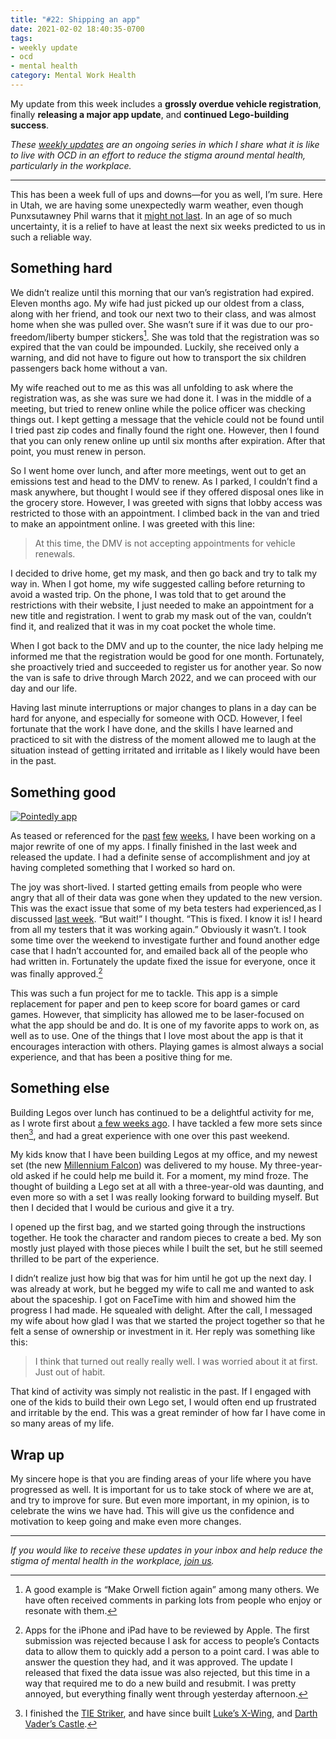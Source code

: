 ```yaml
---
title: "#22: Shipping an app"
date: 2021-02-02 18:40:35-0700
tags:
- weekly update
- ocd
- mental health
category: Mental Work Health
---
```


My update from this week includes a **grossly overdue vehicle registration**, finally **releasing a major app update**, and **continued Lego-building success**.

_These [weekly updates](https://bennorris.com/tags/weekly-update/) are an ongoing series in which I share what it is like to live with OCD in an effort to reduce the stigma around mental health, particularly in the workplace._

***

This has been a week full of ups and downs—for you as well, I’m sure. Here in Utah, we are having some unexpectedly warm weather, even though Punxsutawney Phil warns that it [might not last](https://www.groundhog.org). In an age of so much uncertainty, it is a relief to have at least the next six weeks predicted to us in such a reliable way.


## Something hard

We didn’t realize until this morning that our van’s registration had expired. Eleven months ago. My wife had just picked up our oldest from a class, along with her friend, and took our next two to their class, and was almost home when she was pulled over. She wasn’t sure if it was due to our pro-freedom/liberty bumper stickers[^1]. She was told that the registration was so expired that the van could be impounded. Luckily, she received only a warning, and did not have to figure out how to transport the six children passengers back home without a van.

My wife reached out to me as this was all unfolding to ask where the registration was, as she was sure we had done it. I was in the middle of a meeting, but tried to renew online while the police officer was checking things out. I kept getting a message that the vehicle could not be found until I tried past zip codes and finally found the right one. However, then I found that you can only renew online up until six months after expiration. After that point, you must renew in person.

So I went home over lunch, and after more meetings, went out to get an emissions test and head to the DMV to renew. As I parked, I couldn’t find a mask anywhere, but thought I would see if they offered disposal ones like in the grocery store. However, I was greeted with signs that lobby access was restricted to those with an appointment. I climbed back in the van and tried to make an appointment online. I was greeted with this line:

> At this time, the DMV is not accepting appointments for vehicle renewals.

I decided to drive home, get my mask, and then go back and try to talk my way in. When I got home, my wife suggested calling before returning to avoid a wasted trip. On the phone, I was told that to get around the restrictions with their website, I just needed to make an appointment for a new title and registration. I went to grab my mask out of the van, couldn’t find it, and realized that it was in my coat pocket the whole time.

When I got back to the DMV and up to the counter, the nice lady helping me informed me that the registration would be good for one month. Fortunately, she proactively tried and succeeded to register us for another year. So now the van is safe to drive through March 2022, and we can proceed with our day and our life.

Having last minute interruptions or major changes to plans in a day can be hard for anyone, and especially for someone with OCD. However, I feel fortunate that the work I have done, and the skills I have learned and practiced to sit with the distress of the moment allowed me to laugh at the situation instead of getting irritated and irritable as I likely would have been in the past.


## Something good

[![Pointedly app](https://media.bsn.design/images/pointedly/PointedlyBanner-min.jpeg)](https://bsn.design/pointedly/)

As teased or referenced for the [past](http://www.mentalworkhealth.org/2021/01/04/quest-for-curiosity.html) [few](https://bennorris.com/2021/01/19/purple-monkey-party) [weeks](https://bennorris.com/2021/01/26/creating-lego-characters), I have been working on a major rewrite of one of my apps. I finally finished in the last week and released the update. I had a definite sense of accomplishment and joy at having completed something that I worked so hard on.

The joy was short-lived. I started getting emails from people who were angry that all of their data was gone when they updated to the new version. This was the exact issue that some of my beta testers had experienced,as I discussed [last week](https://bennorris.com/2021/01/26/creating-lego-characters). “But wait!” I thought. “This is fixed. I know it is! I heard from all my testers that it was working again.” Obviously it wasn’t. I took some time over the weekend to investigate further and found another edge case that I hadn’t accounted for, and emailed back all of the people who had written in. Fortunately the update fixed the issue for everyone, once it was finally approved.[^2]

This was such a fun project for me to tackle. This app is a simple replacement for paper and pen to keep score for board games or card games. However, that simplicity has allowed me to be laser-focused on what the app should be and do. It is one of my favorite apps to work on, as well as to use. One of the things that I love most about the app is that it encourages interaction with others. Playing games is almost always a social experience, and that has been a positive thing for me.


## Something else

Building Legos over lunch has continued to be a delightful activity for me, as I wrote first about [a few weeks ago](https://bennorris.com/2021/01/12/laughing-at-fear). I have tackled a few more sets since then[^3], and had a great experience with one over this past weekend.

My kids know that I have been building Legos at my office, and my newest set (the new [Millennium Falcon](https://www.lego.com/en-us/product/millennium-falcon-75257)) was delivered to my house. My three-year-old asked if he could help me build it. For a moment, my mind froze. The thought of building a Lego set at all with a three-year-old was daunting, and even more so with a set I was really looking forward to building myself. But then I decided that I would be curious and give it a try.

I opened up the first bag, and we started going through the instructions together. He took the character and random pieces to create a bed. My son mostly just played with those pieces while I built the set, but he still seemed thrilled to be part of the experience.

I didn’t realize just how big that was for him until he got up the next day. I was already at work, but he begged my wife to call me and wanted to ask about the spaceship. I got on FaceTime with him and showed him the progress I had made. He squealed with delight. After the call, I messaged my wife about how glad I was that we started the project together so that he felt a sense of ownership or investment in it. Her reply was something like this:

> I think that turned out really really well. I was worried about it at first. Just out of habit.

That kind of activity was simply not realistic in the past. If I engaged with one of the kids to build their own Lego set, I would often end up frustrated and irritable by the end. This was a great reminder of how far I have come in so many areas of my life.


## Wrap up

My sincere hope is that you are finding areas of your life where you have progressed as well. It is important for us to take stock of where we are at, and try to improve for sure. But even more important, in my opinion, is to celebrate the wins we have had. This will give us the confidence and motivation to keep going and make even more changes.

***

_If you would like to receive these updates in your inbox and help reduce the stigma of mental health in the workplace, [join us](https://bennorris.com/subscribe/mwh/)._


[^1]: A good example is “Make Orwell fiction again” among many others. We have often received comments in parking lots from people who enjoy or resonate with them.

[^2]: Apps for the iPhone and iPad have to be reviewed by Apple. The first submission was rejected because I ask for access to people’s Contacts data to allow them to quickly add a person to a point card. I was able to answer the question they had, and it was approved. The update I released that fixed the data issue was also rejected, but this time in a way that required me to do a new build and resubmit. I was pretty annoyed, but everything finally went through yesterday afternoon.

[^3]: I finished the [TIE Striker](https://www.lego.com/en-us/product/tie-striker-75154), and have since built [Luke’s X-Wing](https://www.lego.com/en-us/product/luke-skywalker-s-x-wing-fighter-75301), and [Darth Vader’s Castle](https://www.lego.com/en-us/product/darth-vader-s-castle-75251).
